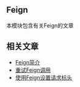 ## Feign

本模块包含有关Feign的文章

## 相关文章

+ [Feign简介](http://tu-yucheng.github.io/springboot/2023/05/11/intro-to-feign.html)
+ [重试Feign调用](http://tu-yucheng.github.io/springboot/2023/05/11/feign-retry.html)
+ [使用Feign设置请求标头](http://tu-yucheng.github.io/springboot/2023/05/11/java-feign-request-headers.html)